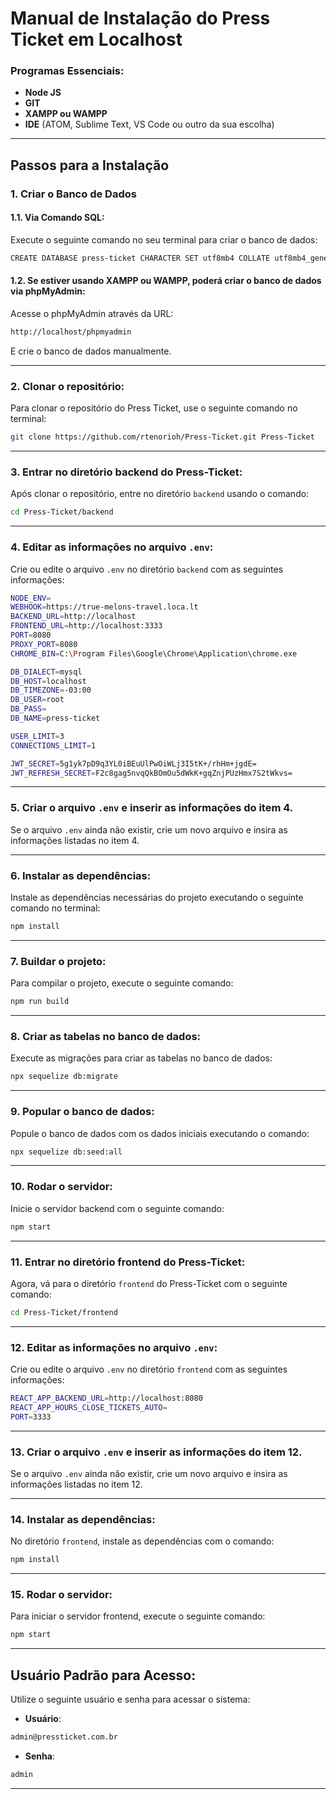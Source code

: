 # Manual de Instalação do Press Ticket em Localhost

### Programas Essenciais:

- **Node JS**
- **GIT**
- **XAMPP ou WAMPP**
- **IDE** (ATOM, Sublime Text, VS Code ou outro da sua escolha)

---

## Passos para a Instalação

### 1. Criar o Banco de Dados

#### 1.1. Via Comando SQL:

Execute o seguinte comando no seu terminal para criar o banco de dados:

```bash
CREATE DATABASE press-ticket CHARACTER SET utf8mb4 COLLATE utf8mb4_general_ci;
```

#### 1.2. Se estiver usando XAMPP ou WAMPP, poderá criar o banco de dados via phpMyAdmin:

Acesse o phpMyAdmin através da URL:

```bash
http://localhost/phpmyadmin
```

E crie o banco de dados manualmente.

---

### 2. Clonar o repositório:

Para clonar o repositório do Press Ticket, use o seguinte comando no terminal:

```bash
git clone https://github.com/rtenorioh/Press-Ticket.git Press-Ticket
```

---

### 3. Entrar no diretório backend do Press-Ticket:

Após clonar o repositório, entre no diretório `backend` usando o comando:

```bash
cd Press-Ticket/backend
```

---

### 4. Editar as informações no arquivo `.env`:

Crie ou edite o arquivo `.env` no diretório `backend` com as seguintes informações:

```bash
NODE_ENV=
WEBHOOK=https://true-melons-travel.loca.lt
BACKEND_URL=http://localhost
FRONTEND_URL=http://localhost:3333
PORT=8080
PROXY_PORT=8080
CHROME_BIN=C:\Program Files\Google\Chrome\Application\chrome.exe

DB_DIALECT=mysql
DB_HOST=localhost
DB_TIMEZONE=-03:00
DB_USER=root
DB_PASS=
DB_NAME=press-ticket

USER_LIMIT=3
CONNECTIONS_LIMIT=1

JWT_SECRET=5g1yk7pD9q3YL0iBEuUlPwOiWLj3I5tK+/rhHm+jgdE=
JWT_REFRESH_SECRET=F2c8gag5nvqQkBOmOu5dWkK+gqZnjPUzHmx7S2tWkvs=
```

---

### 5. Criar o arquivo `.env` e inserir as informações do item 4.

Se o arquivo `.env` ainda não existir, crie um novo arquivo e insira as informações listadas no item 4.

---

### 6. Instalar as dependências:

Instale as dependências necessárias do projeto executando o seguinte comando no terminal:

```bash
npm install
```

---

### 7. Buildar o projeto:

Para compilar o projeto, execute o seguinte comando:

```bash
npm run build
```

---

### 8. Criar as tabelas no banco de dados:

Execute as migrações para criar as tabelas no banco de dados:

```bash
npx sequelize db:migrate
```

---

### 9. Popular o banco de dados:

Popule o banco de dados com os dados iniciais executando o comando:

```bash
npx sequelize db:seed:all
```

---

### 10. Rodar o servidor:

Inicie o servidor backend com o seguinte comando:

```bash
npm start
```

---

### 11. Entrar no diretório frontend do Press-Ticket:

Agora, vá para o diretório `frontend` do Press-Ticket com o seguinte comando:

```bash
cd Press-Ticket/frontend
```

---

### 12. Editar as informações no arquivo `.env`:

Crie ou edite o arquivo `.env` no diretório `frontend` com as seguintes informações:

```bash
REACT_APP_BACKEND_URL=http://localhost:8080
REACT_APP_HOURS_CLOSE_TICKETS_AUTO=
PORT=3333
```

---

### 13. Criar o arquivo `.env` e inserir as informações do item 12.

Se o arquivo `.env` ainda não existir, crie um novo arquivo e insira as informações listadas no item 12.

---

### 14. Instalar as dependências:

No diretório `frontend`, instale as dependências com o comando:

```bash
npm install
```

---

### 15. Rodar o servidor:

Para iniciar o servidor frontend, execute o seguinte comando:

```bash
npm start
```

---

## Usuário Padrão para Acesso:

Utilize o seguinte usuário e senha para acessar o sistema:

- **Usuário**:

```bash
admin@pressticket.com.br
```

- **Senha**:

```bash
admin
```

---
